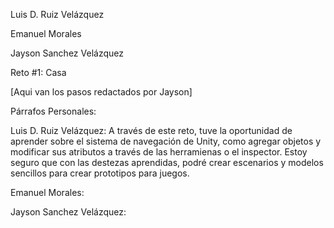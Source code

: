 Luis D. Ruiz Velázquez

Emanuel Morales

Jayson Sanchez Velázquez

Reto #1: Casa 

[Aqui van los pasos redactados por Jayson]


Párrafos Personales:

Luis D. Ruiz Velázquez:
  A través de este reto, tuve la oportunidad de aprender sobre el sistema de navegación de Unity, como agregar objetos y modificar sus atributos a través de las herramienas o el inspector. Estoy seguro que con las destezas aprendidas, podré crear escenarios y modelos sencillos para crear prototipos para juegos. 

Emanuel Morales:


Jayson Sanchez Velázquez:

